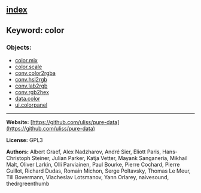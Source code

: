 [index](../index.html)
---

## Keyword: color

### Objects:
* [color.mix](../color.mix.html)
* [color.scale](../color.scale.html)
* [conv.color2rgba](../conv.color2rgba.html)
* [conv.hsl2rgb](../conv.hsl2rgb.html)
* [conv.lab2rgb](../conv.lab2rgb.html)
* [conv.rgb2hex](../conv.rgb2hex.html)
* [data.color](../data.color.html)
* [ui.colorpanel](../ui.colorpanel.html)

---
**Website:** [https://github.com/uliss/pure-data](https://github.com/uliss/pure-data)

**License:** GPL3

**Authors:** Albert Graef, Alex Nadzharov, André Sier, Eliott Paris, Hans-Christoph Steiner, Julian Parker, Katja Vetter, Mayank Sanganeria, Mikhail Malt, Oliver Larkin, Olli Parviainen, Paul Bourke, Pierre Cochard, Pierre Guillot, Richard Dudas, Romain Michon, Serge Poltavsky, Thomas Le Meur, Till Bovermann, Viacheslav Lotsmanov, Yann Orlarey, naivesound, thedrgreenthumb

